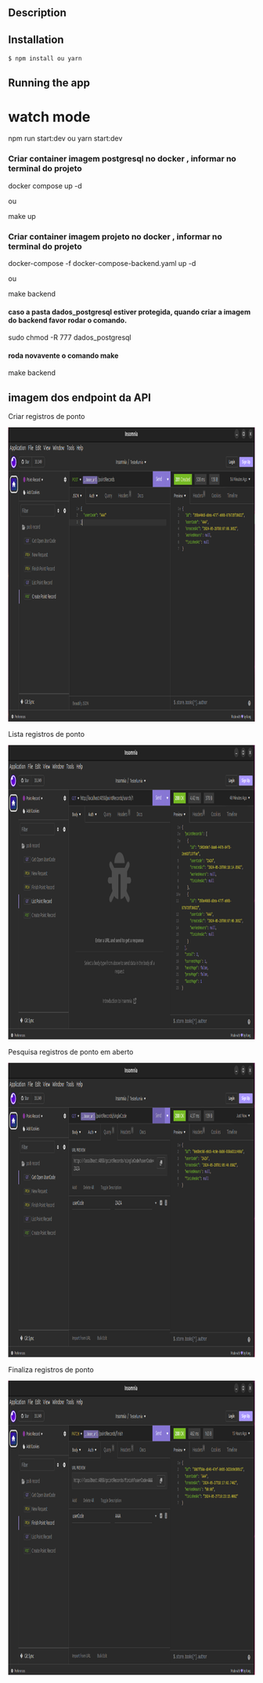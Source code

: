 
## Description

## Installation

```bash
$ npm install ou yarn
```

## Running the app

# watch mode
npm run start:dev ou yarn start:dev

### Criar container imagem postgresql no docker , informar no terminal do projeto
docker compose up -d 

ou 

make up

### Criar container imagem projeto no docker , informar no terminal do projeto
docker-compose -f docker-compose-backend.yaml up -d

ou 

make backend

#### caso a pasta dados_postgresql estiver protegida, quando criar a imagem do backend favor rodar o comando.
 sudo chmod -R 777 dados_postgresql
 
 #### roda novavente o comando make
  make backend


## imagem dos endpoint da API 
<p>Criar registros de ponto</p
<p align="center">
<img width="100%" height="600" src="src/assets/image1.png" />
</p>
<p>Lista registros de ponto</p
<p align="center">
<img width="100%" height="600" src="src/assets/image2.png" />
</p>
<p>Pesquisa registros de ponto em aberto</p
<p align="center">
<img width="100%" height="600" src="src/assets/image3.png" />
</p>
<p>Finaliza registros de ponto</p
<p align="center">
<img width="100%" height="600" src="src/assets/image4.png" />
</p>
